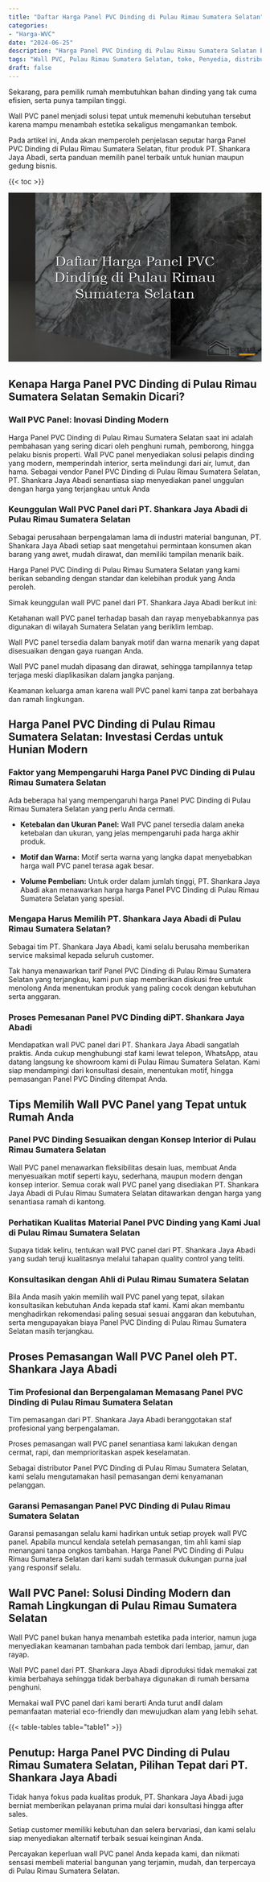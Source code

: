 ```yaml
---
title: "Daftar Harga Panel PVC Dinding di Pulau Rimau Sumatera Selatan"
categories: 
- "Harga-WVC"
date: "2024-06-25"
description: "Harga Panel PVC Dinding di Pulau Rimau Sumatera Selatan bagi tempat tinggal, kantor, serta ritel. Panel terbaik, variasi motif, variasi warna menarik, beserta jasa pemasangan ditangani oleh tim profesional dan jaminan resmi!|Layanan distribusi Panel PVC Dinding di Pulau Rimau Sumatera Selatan bagi kebutuhan tempat tinggal, office, maupun ritel, dengan panel unggulan dan penempatan oleh tim profesional dan kepastian resmi.|Solusi Panel PVC Dinding di Pulau Rimau Sumatera Selatan yang terbukti untuk hunian, perkantoran, serta gerai, dengan produk unggulan dan penempatan dikerjakan oleh tenaga ahli ahli dan garansi resmi.|Distribusi Panel PVC Dinding di Pulau Rimau Sumatera Selatan bagi rumah, office, dan toko, dengan produk terbaik dan instalasi dikerjakan oleh teknisi profesional, dilengkapi beserta kepastian resmi.}"
tags: "Wall PVC, Pulau Rimau Sumatera Selatan, toko, Penyedia, distributor"
draft: false
---
```


Sekarang, para pemilik rumah membutuhkan bahan dinding yang tak cuma efisien, serta punya tampilan tinggi.

Wall PVC panel menjadi solusi tepat untuk memenuhi kebutuhan tersebut karena mampu menambah estetika sekaligus mengamankan tembok.

Pada artikel ini, Anda akan memperoleh penjelasan seputar harga Panel PVC Dinding di Pulau Rimau Sumatera Selatan, fitur produk PT. Shankara Jaya Abadi, serta panduan memilih panel terbaik untuk hunian maupun gedung bisnis.

{{< toc >}}

![Daftar Harga Panel PVC Dinding di Pulau Rimau Sumatera Selatan](/images/Harga-WVC/Daftar-Harga-Panel-PVC-Dinding-di-Pulau-Rimau-Sumatera-Selatan.png)


## Kenapa Harga Panel PVC Dinding di Pulau Rimau Sumatera Selatan Semakin Dicari?

### Wall PVC Panel: Inovasi Dinding Modern

Harga Panel PVC Dinding di Pulau Rimau Sumatera Selatan saat ini adalah pembahasan yang sering dicari oleh penghuni rumah, pemborong, hingga pelaku bisnis properti. Wall PVC panel menyediakan solusi pelapis dinding yang modern, memperindah interior, serta melindungi dari air, lumut, dan hama. Sebagai vendor Panel PVC Dinding di Pulau Rimau Sumatera Selatan, PT. Shankara Jaya Abadi senantiasa siap menyediakan panel unggulan dengan harga yang terjangkau untuk Anda

### Keunggulan Wall PVC Panel dari PT. Shankara Jaya Abadi di Pulau Rimau Sumatera Selatan

Sebagai perusahaan berpengalaman lama di industri material bangunan, PT. Shankara Jaya Abadi setiap saat mengetahui permintaan konsumen akan barang yang awet, mudah dirawat, dan memiliki tampilan menarik baik.

Harga Panel PVC Dinding di Pulau Rimau Sumatera Selatan yang kami berikan sebanding dengan standar dan kelebihan produk yang Anda peroleh.

Simak keunggulan wall PVC panel dari PT. Shankara Jaya Abadi berikut ini:

Ketahanan wall PVC panel terhadap basah dan rayap menyebabkannya pas digunakan di wilayah Sumatera Selatan yang beriklim lembap.

Wall PVC panel tersedia dalam banyak motif dan warna menarik yang dapat disesuaikan dengan gaya ruangan Anda.

Wall PVC panel mudah dipasang dan dirawat, sehingga tampilannya tetap terjaga meski diaplikasikan dalam jangka panjang.

Keamanan keluarga aman karena wall PVC panel kami tanpa zat berbahaya dan ramah lingkungan.

## Harga Panel PVC Dinding di Pulau Rimau Sumatera Selatan: Investasi Cerdas untuk Hunian Modern

### Faktor yang Mempengaruhi Harga Panel PVC Dinding di Pulau Rimau Sumatera Selatan

Ada beberapa hal yang mempengaruhi harga Panel PVC Dinding di Pulau Rimau Sumatera Selatan yang perlu Anda cermati.

- **Ketebalan dan Ukuran Panel:** Wall PVC panel tersedia dalam aneka ketebalan dan ukuran, yang jelas mempengaruhi pada harga akhir produk.

- **Motif dan Warna:** Motif serta warna yang langka dapat menyebabkan harga wall PVC panel terasa agak besar.

- **Volume Pembelian:** Untuk order dalam jumlah tinggi, PT. Shankara Jaya Abadi akan menawarkan harga harga Panel PVC Dinding di Pulau Rimau Sumatera Selatan yang spesial.

### Mengapa Harus Memilih PT. Shankara Jaya Abadi di Pulau Rimau Sumatera Selatan?

Sebagai tim PT. Shankara Jaya Abadi, kami selalu berusaha memberikan service maksimal kepada seluruh customer.

Tak hanya menawarkan tarif Panel PVC Dinding di Pulau Rimau Sumatera Selatan yang terjangkau, kami pun siap memberikan diskusi free untuk menolong Anda menentukan produk yang paling cocok dengan kebutuhan serta anggaran.

### Proses Pemesanan Panel PVC Dinding diPT. Shankara Jaya Abadi

Mendapatkan wall PVC panel dari PT. Shankara Jaya Abadi sangatlah praktis. Anda cukup menghubungi staf kami lewat telepon, WhatsApp, atau datang langsung ke showroom kami di Pulau Rimau Sumatera Selatan. Kami siap mendampingi dari konsultasi desain, menentukan motif, hingga pemasangan Panel PVC Dinding ditempat Anda.

## Tips Memilih Wall PVC Panel yang Tepat untuk Rumah Anda

### Panel PVC Dinding Sesuaikan dengan Konsep Interior di Pulau Rimau Sumatera Selatan

Wall PVC panel menawarkan fleksibilitas desain luas, membuat Anda menyesuaikan motif seperti kayu, sederhana, maupun modern dengan konsep interior. Semua corak wall PVC panel yang disediakan PT. Shankara Jaya Abadi di Pulau Rimau Sumatera Selatan ditawarkan dengan harga yang senantiasa ramah di kantong.

### Perhatikan Kualitas Material Panel PVC Dinding yang Kami Jual di Pulau Rimau Sumatera Selatan

Supaya tidak keliru, tentukan wall PVC panel dari PT. Shankara Jaya Abadi yang sudah teruji kualitasnya melalui tahapan quality control yang teliti.

### Konsultasikan dengan Ahli di Pulau Rimau Sumatera Selatan

Bila Anda masih yakin memilih wall PVC panel yang tepat, silakan konsultasikan kebutuhan Anda kepada staf kami. Kami akan membantu menghadirkan rekomendasi paling sesuai sesuai anggaran dan kebutuhan, serta mengupayakan biaya Panel PVC Dinding di Pulau Rimau Sumatera Selatan masih terjangkau.

## Proses Pemasangan Wall PVC Panel oleh PT. Shankara Jaya Abadi

### Tim Profesional dan Berpengalaman Memasang Panel PVC Dinding di Pulau Rimau Sumatera Selatan

Tim pemasangan dari PT. Shankara Jaya Abadi beranggotakan staf profesional yang berpengalaman.

Proses pemasangan wall PVC panel senantiasa kami lakukan dengan cermat, rapi, dan memprioritaskan aspek keselamatan.

Sebagai distributor Panel PVC Dinding di Pulau Rimau Sumatera Selatan, kami selalu mengutamakan hasil pemasangan demi kenyamanan pelanggan.

### Garansi Pemasangan Panel PVC Dinding di Pulau Rimau Sumatera Selatan

Garansi pemasangan selalu kami hadirkan untuk setiap proyek wall PVC panel. Apabila muncul kendala setelah pemasangan, tim ahli kami siap menangani tanpa ongkos tambahan. Harga Panel PVC Dinding di Pulau Rimau Sumatera Selatan dari kami sudah termasuk dukungan purna jual yang responsif selalu.

## Wall PVC Panel: Solusi Dinding Modern dan Ramah Lingkungan di Pulau Rimau Sumatera Selatan

Wall PVC panel bukan hanya menambah estetika pada interior, namun juga menyediakan keamanan tambahan pada tembok dari lembap, jamur, dan rayap.

Wall PVC panel dari PT. Shankara Jaya Abadi diproduksi tidak memakai zat kimia berbahaya sehingga tidak berbahaya digunakan di rumah bersama penghuni.

Memakai wall PVC panel dari kami berarti Anda turut andil dalam pemanfaatan material eco-friendly dan mewujudkan alam yang lebih sehat.

{{< table-tables table="table1" >}}

## Penutup: Harga Panel PVC Dinding di Pulau Rimau Sumatera Selatan, Pilihan Tepat dari PT. Shankara Jaya Abadi

Tidak hanya fokus pada kualitas produk, PT. Shankara Jaya Abadi juga berniat memberikan pelayanan prima mulai dari konsultasi hingga after sales.

Setiap customer memiliki kebutuhan dan selera bervariasi, dan kami selalu siap menyediakan alternatif terbaik sesuai keinginan Anda.

Percayakan keperluan wall PVC panel Anda kepada kami, dan nikmati sensasi membeli material bangunan yang terjamin, mudah, dan terpercaya di Pulau Rimau Sumatera Selatan.